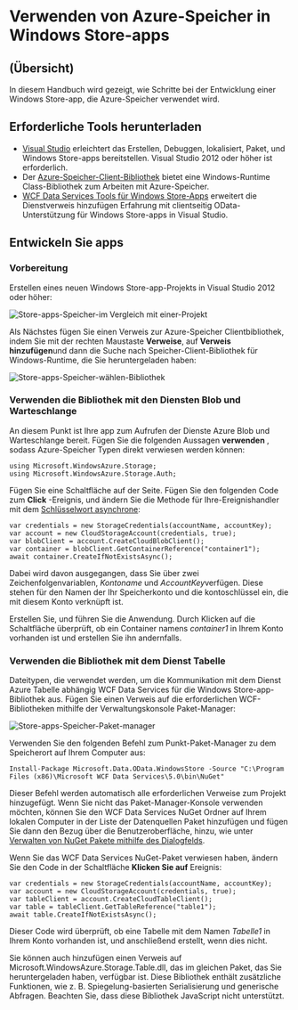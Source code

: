 <properties
    pageTitle="Verwenden von Azure-Speicher in Windows Store-apps | Microsoft Azure"
    description="Informationen Sie zum Windows Store-app erstellen, die Azure Blob, Warteschlange, Tabelle oder Datei Speicherung verwendet."
    services="storage"
    documentationCenter=""
    authors="tamram"
    manager="carmonm"
    editor="tysonn"/>

<tags
    ms.service="storage"
    ms.workload="storage"
    ms.tgt_pltfrm="mobile-windows-store"
    ms.devlang="dotnet"
    ms.topic="article"
    ms.date="10/18/2016"
    ms.author="tamram"/>
    
# <a name="how-to-use-azure-storage-in-windows-store-apps"></a>Verwenden von Azure-Speicher in Windows Store-apps

## <a name="overview"></a>(Übersicht)

In diesem Handbuch wird gezeigt, wie Schritte bei der Entwicklung einer Windows Store-app, die Azure-Speicher verwendet wird.

## <a name="download-required-tools"></a>Erforderliche Tools herunterladen

- [Visual Studio](https://www.visualstudio.com/en-us/visual-studio-homepage-vs.aspx) erleichtert das Erstellen, Debuggen, lokalisiert, Paket, und Windows Store-apps bereitstellen. Visual Studio 2012 oder höher ist erforderlich.
- Der [Azure-Speicher-Client-Bibliothek](https://www.nuget.org/packages/WindowsAzure.Storage) bietet eine Windows-Runtime Class-Bibliothek zum Arbeiten mit Azure-Speicher.
- [WCF Data Services Tools für Windows Store-Apps](http://www.microsoft.com/download/details.aspx?id=30714) erweitert die Dienstverweis hinzufügen Erfahrung mit clientseitig OData-Unterstützung für Windows Store-apps in Visual Studio.

## <a name="develop-apps"></a>Entwickeln Sie apps

### <a name="getting-ready"></a>Vorbereitung

Erstellen eines neuen Windows Store-app-Projekts in Visual Studio 2012 oder höher:

![Store-apps-Speicher-im Vergleich mit einer-Projekt][store-apps-storage-vs-project]

Als Nächstes fügen Sie einen Verweis zur Azure-Speicher Clientbibliothek, indem Sie mit der rechten Maustaste **Verweise**, auf **Verweis hinzufügen**und dann die Suche nach Speicher-Client-Bibliothek für Windows-Runtime, die Sie heruntergeladen haben:

![Store-apps-Speicher-wählen-Bibliothek][store-apps-storage-choose-library]

### <a name="using-the-library-with-the-blob-and-queue-services"></a>Verwenden die Bibliothek mit den Diensten Blob und Warteschlange

An diesem Punkt ist Ihre app zum Aufrufen der Dienste Azure Blob und Warteschlange bereit. Fügen Sie die folgenden Aussagen **verwenden** , sodass Azure-Speicher Typen direkt verwiesen werden können:

    using Microsoft.WindowsAzure.Storage;
    using Microsoft.WindowsAzure.Storage.Auth;

Fügen Sie eine Schaltfläche auf der Seite. Fügen Sie den folgenden Code zum **Click** -Ereignis, und ändern Sie die Methode für Ihre-Ereignishandler mit dem [Schlüsselwort asynchrone](http://msdn.microsoft.com/library/vstudio/hh156513.aspx):

    var credentials = new StorageCredentials(accountName, accountKey);
    var account = new CloudStorageAccount(credentials, true);
    var blobClient = account.CreateCloudBlobClient();
    var container = blobClient.GetContainerReference("container1");
    await container.CreateIfNotExistsAsync();

Dabei wird davon ausgegangen, dass Sie über zwei Zeichenfolgenvariablen, *Kontoname* und *AccountKey*verfügen. Diese stehen für den Namen der Ihr Speicherkonto und die kontoschlüssel ein, die mit diesem Konto verknüpft ist.

Erstellen Sie, und führen Sie die Anwendung. Durch Klicken auf die Schaltfläche überprüft, ob ein Container namens *container1* in Ihrem Konto vorhanden ist und erstellen Sie ihn andernfalls.

### <a name="using-the-library-with-the-table-service"></a>Verwenden die Bibliothek mit dem Dienst Tabelle

Dateitypen, die verwendet werden, um die Kommunikation mit dem Dienst Azure Tabelle abhängig WCF Data Services für die Windows Store-app-Bibliothek aus. Fügen Sie einen Verweis auf die erforderlichen WCF-Bibliotheken mithilfe der Verwaltungskonsole Paket-Manager:

![Store-apps-Speicher-Paket-manager][store-apps-storage-package-manager]

Verwenden Sie den folgenden Befehl zum Punkt-Paket-Manager zu dem Speicherort auf Ihrem Computer aus:

    Install-Package Microsoft.Data.OData.WindowsStore -Source "C:\Program Files (x86)\Microsoft WCF Data Services\5.0\bin\NuGet"

Dieser Befehl werden automatisch alle erforderlichen Verweise zum Projekt hinzugefügt. Wenn Sie nicht das Paket-Manager-Konsole verwenden möchten, können Sie den WCF Data Services NuGet Ordner auf Ihrem lokalen Computer in der Liste der Datenquellen Paket hinzufügen und fügen Sie dann den Bezug über die Benutzeroberfläche, hinzu, wie unter [Verwalten von NuGet Pakete mithilfe des Dialogfelds](http://docs.nuget.org/docs/start-here/Managing-NuGet-Packages-Using-The-Dialog).

Wenn Sie das WCF Data Services NuGet-Paket verwiesen haben, ändern Sie den Code in der Schaltfläche **Klicken Sie auf** Ereignis:

    var credentials = new StorageCredentials(accountName, accountKey);
    var account = new CloudStorageAccount(credentials, true);
    var tableClient = account.CreateCloudTableClient();
    var table = tableClient.GetTableReference("table1");
    await table.CreateIfNotExistsAsync();

Dieser Code wird überprüft, ob eine Tabelle mit dem Namen *Tabelle1* in Ihrem Konto vorhanden ist, und anschließend erstellt, wenn dies nicht.

Sie können auch hinzufügen einen Verweis auf Microsoft.WindowsAzure.Storage.Table.dll, das im gleichen Paket, das Sie heruntergeladen haben, verfügbar ist. Diese Bibliothek enthält zusätzliche Funktionen, wie z. B. Spiegelung-basierten Serialisierung und generische Abfragen. Beachten Sie, dass diese Bibliothek JavaScript nicht unterstützt.



[store-apps-storage-vs-project]: ./media/storage-use-store-apps/store-apps-storage-vs-project.png
[store-apps-storage-choose-library]: ./media/storage-use-store-apps/store-apps-storage-choose-library.png
[store-apps-storage-package-manager]: ./media/storage-use-store-apps/store-apps-storage-package-manager.png
